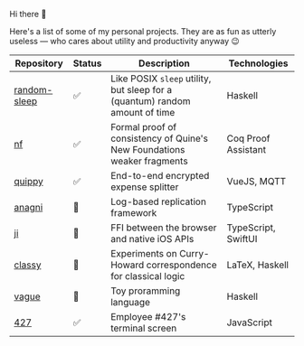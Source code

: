 Hi there 👋

Here's a list of some of my personal projects. They are as fun as utterly useless — who cares about utility and productivity anyway 😉

| Repository | Status | Description | Technologies |
|------------|--------|-------------|--------------|
| [random-sleep](https://github.com/acondolu/random-sleep) | ✅ | Like POSIX `sleep` utility, but sleep for a (quantum) random amount of time | Haskell |
| [nf](https://github.com/acondolu/nf) | ✅ | Formal proof of consistency of Quine's New Foundations weaker fragments | Coq Proof Assistant |
| [quippy](https://github.com/acondolu/quippy) | ✅ | End-to-end encrypted expense splitter | VueJS, MQTT |
| [anagni](https://github.com/acondolu/anagni) | 🚧 | Log-based replication framework | TypeScript |
| [ji](https://github.com/acondolu/ji) | 🚧 | FFI between the browser and native iOS APIs | TypeScript, SwiftUI |
| [classy](https://github.com/acondolu/classy) | 🚧 | Experiments on Curry-Howard correspondence for classical logic | LaTeX, Haskell |
| [vague](https://github.com/acondolu/vague) | 🚧 | Toy proramming language | Haskell |
| [427](https://github.com/acondolu/427) | ✅ | Employee #427's terminal screen | JavaScript |

<!--
**acondolu/acondolu** is a ✨ _special_ ✨ repository because its `README.md` (this file) appears on your GitHub profile.

Here are some ideas to get you started:

- 🔭 I’m currently working on ...
- 🌱 I’m currently learning ...
- 👯 I’m looking to collaborate on ...
- 🤔 I’m looking for help with ...
- 💬 Ask me about ...
- 📫 How to reach me: ...
- 😄 Pronouns: ...
- ⚡ Fun fact: ...
-->
